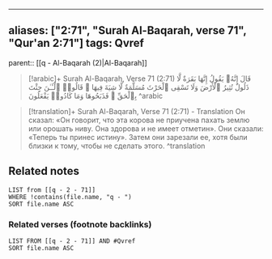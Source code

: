 
---
aliases: ["2:71", "Surah Al-Baqarah, verse 71", "Qur'an 2:71"]
tags: Qvref
---

parent:: [[q - Al-Baqarah (2)|Al-Baqarah]]

> [!arabic]+ Surah Al-Baqarah, Verse 71 (2:71)
> <span class="quran-arabic">قَالَ إِنَّهُۥ يَقُولُ إِنَّهَا بَقَرَةٌ لَّا ذَلُولٌ تُثِيرُ ٱلْأَرْضَ وَلَا تَسْقِى ٱلْحَرْثَ مُسَلَّمَةٌ لَّا شِيَةَ فِيهَا ۚ قَالُوا۟ ٱلْـَٔـٰنَ جِئْتَ بِٱلْحَقِّ ۚ فَذَبَحُوهَا وَمَا كَادُوا۟ يَفْعَلُونَ</span>
^arabic

> [!translation]+ Surah Al-Baqarah, Verse 71 (2:71) - Translation
> Он сказал: «Он говорит, что эта корова не приучена пахать землю или орошать ниву. Она здорова и не имеет отметин». Они сказали: «Теперь ты принес истину». Затем они зарезали ее, хотя были близки к тому, чтобы не сделать этого.
^translation



## Related notes
```dataview
LIST from [[q - 2 - 71]]
WHERE !contains(file.name, "q - ")
SORT file.name ASC
```

### Related verses (footnote backlinks)
```dataview
LIST FROM [[q - 2 - 71]] AND #Qvref
SORT file.name ASC
```

